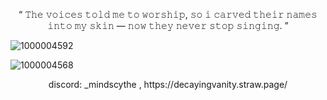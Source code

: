 <p align="center">
“ 𝚃𝚑𝚎 𝚟𝚘𝚒𝚌𝚎𝚜 𝚝𝚘𝚕𝚍 𝚖𝚎 𝚝𝚘 𝚠𝚘𝚛𝚜𝚑𝚒𝚙, 𝚜𝚘 𝚒 𝚌𝚊𝚛𝚟𝚎𝚍 𝚝𝚑𝚎𝚒𝚛 𝚗𝚊𝚖𝚎𝚜 𝚒𝚗𝚝𝚘 𝚖𝚢 𝚜𝚔𝚒𝚗 — 𝚗𝚘𝚠 𝚝𝚑𝚎𝚢 𝚗𝚎𝚟𝚎𝚛 𝚜𝚝𝚘𝚙 𝚜𝚒𝚗𝚐𝚒𝚗𝚐. ”
</p>

![1000004592](https://github.com/user-attachments/assets/83ded039-c9f8-4f94-9112-175e088e26ed)





![1000004568](https://github.com/user-attachments/assets/fa026def-edde-438a-ba93-a4709ecc7edd)





<p align="center">
discord: _mindscythe ,
https://decayingvanity.straw.page/
</p>

